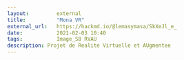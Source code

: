 ```yaml
---
layout:         external
title:          "Mona VR"
external_url:   https://hackmd.io/@lemasymasa/SkXeJl_e_
date:           2021-02-03 10:40
tags:           Image_S8 RVAU
description: Projet de Realite Virtuelle et AUgmentee
---
```

